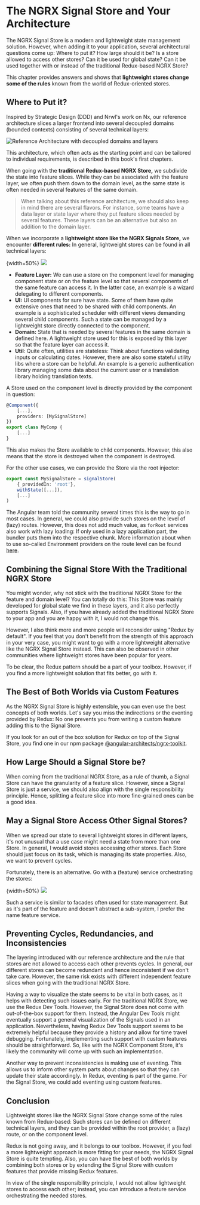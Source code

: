 # The NGRX Signal Store and Your Architecture

The NGRX Signal Store is a modern and lightweight state management solution. However, when adding it to your application, several architectural questions come up: Where to put it? How large should it be? Is a store allowed to access other stores? Can it be used for global state? Can it be used together with or instead of the traditional Redux-based NGRX Store?

This chapter provides answers and shows that **lightweight stores change some of the rules** known from the world of Redux-oriented stores.

## Where to Put it?

Inspired by Strategic Design (DDD) and Nrwl's work on Nx, our reference architecture slices a larger frontend into several decoupled domains (bounded contexts) consisting of several technical layers:

![Reference Architecture with decoupled domains and layers](images/matrix.png)

This architecture, which often acts as the starting point and can be tailored to individual requirements, is described in this book's first chapters.

When going with the **traditional Redux-based NGRX Store,** we subdivide the state into feature slices. While they can be associated with the feature layer, we often push them down to the domain level, as the same state is often needed in several features of the same domain.

> When talking about this reference architecture, we should also keep in mind there are several flavors. For instance, some teams have a data layer or state layer where they put feature slices needed by several features. These layers can be an alternative but also an addition to the domain layer.

When we incorporate a **lightweight store like the NGRX Signals Store,** we encounter **different rules:** In general, lightweight stores can be found in all technical layers:

{width=50%}
![](images/signal-store-arc-02.png)

- **Feature Layer:** We can use a store on the component level for managing component state or on the feature level so that several components of the same feature can access it. In the latter case, an example is a wizard delegating to different components.
- **UI:** UI components for sure have state. Some of them have quite extensive ones that need to be shared with child components. An example is a sophisticated scheduler with different views demanding several child components. Such a state can be managed by a lightweight store directly connected to the component.
- **Domain:** State that is needed by several features in the same domain is defined here. A lightweight store used for this is exposed by this layer so that the feature layer can access it.
- **Util**: Quite often, utilities are stateless: Think about functions validating inputs or calculating dates. However, there are also some stateful utility libs where a store can be helpful. An example is a generic authentication library managing some data about the current user or a translation library holding translation texts.

A Store used on the component level is directly provided by the component in question:

```typescript
@Component({
    [...],
    providers: [MySignalStore]
})
export class MyComp {
    [...]
}
```

This also makes the Store available to child components. However, this also means that the store is destroyed when the component is destroyed.

For the other use cases, we can provide the Store via the root injector:

```typescript
export const MySignalStore = signalStore(
    { providedIn: 'root'},
    withState([...]),
    [...]
)
```

The Angular team told the community several times this is the way to go in most cases. In general, we could also provide such stores on the level of (lazy) routes. However, this does not add much value, as ``forRoot`` services also work with lazy loading: If only used in a lazy application part, the bundler puts them into the respective chunk. More information about when to use so-called Environment providers on the route level can be found [here](https://www.angulararchitects.io/en/blog/routing-and-lazy-loading-with-standalone-components/).

## Combining the Signal Store With the Traditional NGRX Store

You might wonder, why not stick with the traditional NGRX Store for the feature and domain level? You can totally do this: This Store was mainly developed for global state we find in these layers, and it also perfectly supports Signals. Also, if you have already added the traditional NGRX Store to your app and you are happy with it, I would not change this. 

However, I also think more and more people will reconsider using "Redux by default". If you feel that you don't benefit from the strength of this approach in your very case, you might want to go with a more lightweight alternative like the NGRX Signal Store instead. This can also be observed in other communities where lightweight stores have been popular for years.

To be clear, the Redux pattern should be a part of your toolbox. However, if you find a more lightweight solution that fits better, go with it.

## The Best of Both Worlds via Custom Features

As the NGRX Signal Store is highly extensible, you can even use the best concepts of both worlds. Let's say you miss the indirections or the eventing provided by Redux: No one prevents you from writing a custom feature adding this to the Signal Store. 

If you look for an out of the box solution for Redux on top of the Signal Store, you find one in our npm package [@angular-architects/ngrx-toolkit](https://www.npmjs.com/package/@angular-architects/ngrx-toolkit).


## How Large Should a Signal Store be?

When coming from the traditional NGRX Store, as a rule of thumb, a Signal Store can have the granularity of a feature slice. However, since a Signal Store is just a service, we should also align with the single responsibility principle. Hence, splitting a feature slice into more fine-grained ones can be a good idea. 

## May a Signal Store Access Other Signal Stores?

When we spread our state to several lightweight stores in different layers, it's not unusual that a use case might need a state from more than one Store. In general, I would avoid stores accessing other stores. Each Store should just focus on its task, which is managing its state properties. Also, we want to prevent cycles. 

Fortunately, there is an alternative. Go with a (feature) service orchestrating the stores:  

{width=50%}
![](images/signal-store-arc-03.png)

Such a service is similar to facades often used for state management. But as it's part of the feature and doesn't abstract a sub-system, I prefer the name feature service. 

## Preventing Cycles, Redundancies, and Inconsistencies

The layering introduced with our reference architecture and the rule that stores are not allowed to access each other prevents cycles. In general, our different stores can become redundant and hence inconsistent if we don't take care. However, the same risk exists with different independent feature slices when going with the traditional NGRX Store. 

Having a way to visualize the state seems to be vital in both cases, as it helps with detecting such issues early. For the traditional NGRX Store, we use the Redux Dev Tools. However, the Signal Store does not come with out-of-the-box support for them. Instead, the Angular Dev Tools might eventually support a general visualization of the Signals used in an application. Nevertheless, having Redux Dev Tools support seems to be extremely helpful because they provide a history and allow for time travel debugging. Fortunately, implementing such support with custom features should be straightforward. So, like with the NGRX Component Store, it's likely the community will come up with such an implementation.

Another way to prevent inconsistencies is making use of eventing. This allows us to inform other system parts about changes so that they can update their state accordingly. In Redux, eventing is part of the game. For the Signal Store, we could add eventing using custom features.  

## Conclusion

Lightweight stores like the NGRX Signal Store change some of the rules known from Redux-based: Such stores can be defined on different technical layers, and they can be provided within the root provider, a (lazy) route, or on the component level.

Redux is not going away, and it belongs to our toolbox. However, if you feel a more lightweight approach is more fitting for your needs, the NGRX Signal Store is quite tempting. Also, you can have the best of both worlds by combining both stores or by extending the Signal Store with custom features that provide missing Redux features.

In view of the single responsibility principle, I would not allow lightweight stores to access each other; instead, you can introduce a feature service orchestrating the needed stores. 
